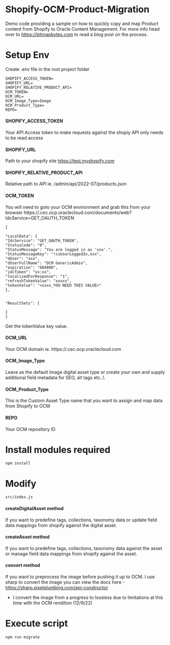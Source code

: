 # Shopify-OCM-Product-Migration
Demo code providing a sample on how to quickly copy and map Product content from Shopify to Oracle Content Management.
For more info head over to https://bitmapbytes.com to read a blog post on the process.

# Setup Env
Create .env file in the root project folder
```
SHOPIFY_ACCESS_TOKEN=
SHOPIFY_URL=
SHOPIFY_RELATIVE_PRODUCT_API=
OCM_TOKEN=
OCM_URL=
OCM_Image_Type=Image
OCM_Product_Type=
REPO=
```

#### SHOPIFY_ACCESS_TOKEN
Your API Access token to make requests against the shopiy API only needs to be read access

#### SHOPIFY_URL
Path to your shopify site https://test.myshopify.com

#### SHOPIFY_RELATIVE_PRODUCT_API
Relative path to API ie. /admin/api/2022-07/products.json

#### OCM_TOKEN
You will need to goto your OCM environment and grab this from your browser
https://<instanceName>.cec.ocp.oraclecloud.com/documents/web?IdcService=GET_OAUTH_TOKEN

```
{

"LocalData": {
"IdcService": "GET_OAUTH_TOKEN",
"StatusCode": "0",
"StatusMessage": "You are logged in as 'xxx'.",
"StatusMessageKey": "!csUserLoggedIn,xxx",
"dUser": "xxx",
"dUserFullName": "OCM GenericAdmin",
"expiration": "604800",
"idcToken": "xx:xx",
"localizedForResponse": "1",
"refreshTokenValue": "xxxxx",
"tokenValue": "<xxxx_YOU NEED THIS VALUE>"
},


"ResultSets": {

}
}
```
Get the tokenValue key value.

#### OCM_URL
Your OCM domain ie. https://<instanceName>.cec.ocp.oraclecloud.com

#### OCM_Image_Type
Leave as the default Image digital asset type or create your own and supply additional field metadata for SEO, alt tags etc..\

#### OCM_Product_Type
This is the Custom Asset Type name that you want to assign and map data from Shopify to OCM 

#### REPO
Your OCM repository ID 

# Install modules required
```
npm install
```
# Modify
```
src/index.js
```
#### createDigitalAsset method
If you want to predefine tags, collections, taxonomy data or update field data mappings from shopify against the digital asset.

#### createAsset method
If you want to predefine tags, collections, taxonomy data against the asset or manage field data mappings from shopify against the asset.

#### convert method
If you want to preprocess the image before pushing it up to OCM.
I use sharp to convert the image you can view the docs here - https://sharp.pixelplumbing.com/api-constructor
- I convert the image from a progress to lossless due to limitations at this time with the OCM rendition (12/9/22) 


# Execute script
```
npm run migrate
```
